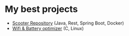 # My best projects
- [Scooter Repository](https://github.com/mikimik01/Scooter-booking) (Java, Rest, Spring Boot, Docker)
- [Wifi & Battery optimizer](https://github.com/mikimik01/wifi-optimizer) (C, Linux)
